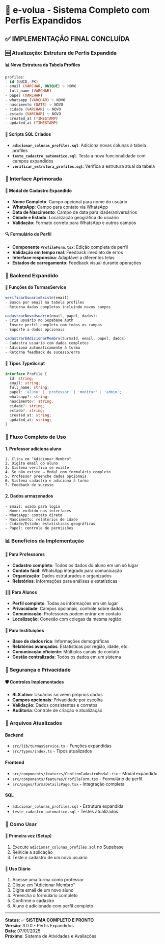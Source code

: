 # 🚀 e-volua - Sistema Completo com Perfis Expandidos

## ✅ **IMPLEMENTAÇÃO FINAL CONCLUÍDA**

### 🆕 **Atualização: Estrutura de Perfis Expandida**

#### 📊 **Nova Estrutura da Tabela Profiles**
```sql
profiles:
- id (UUID, PK)
- email (VARCHAR, UNIQUE) ✨ NOVO
- full_name (VARCHAR)
- papel (VARCHAR)
- whatsapp (VARCHAR) ✨ NOVO
- nascimento (DATE) ✨ NOVO
- cidade (VARCHAR) ✨ NOVO
- estado (VARCHAR) ✨ NOVO
- created_at (TIMESTAMP)
- updated_at (TIMESTAMP)
```

#### 🔧 **Scripts SQL Criados**
- **`adicionar_colunas_profiles.sql`**: Adiciona novas colunas à tabela profiles
- **`teste_cadastro_automatico.sql`**: Testa a nova funcionalidade com campos expandidos
- **`verificar_estrutura_profiles.sql`**: Verifica a estrutura atual da tabela

### 🎨 **Interface Aprimorada**

#### 📝 **Modal de Cadastro Expandido**
- **Nome Completo**: Campo opcional para nome do usuário
- **WhatsApp**: Campo para contato via WhatsApp
- **Data de Nascimento**: Campo de data para idade/aniversários
- **Cidade e Estado**: Localização geográfica do usuário
- **Validação**: Formato correto para WhatsApp e outros campos

#### 🔍 **Formulário de Perfil**
- **Componente `ProfileForm.tsx`**: Edição completa de perfil
- **Validação em tempo real**: Feedback imediato de erros
- **Interface responsiva**: Adaptável a diferentes telas
- **Estados de carregamento**: Feedback visual durante operações

### 🔧 **Backend Expandido**

#### 📡 **Funções do TurmasService**
```typescript
verificarUsuarioExiste(email): 
- Busca por email na tabela profiles
- Retorna dados completos incluindo novos campos

cadastrarNovoUsuario(email, papel, dados):
- Cria usuário no Supabase Auth
- Insere perfil completo com todos os campos
- Suporte a dados opcionais

cadastrarEAdicionarMembro(turmaId, email, papel, dados):
- Cadastra usuário com dados completos
- Adiciona automaticamente à turma
- Retorna feedback de sucesso/erro
```

#### 🎯 **Tipos TypeScript**
```typescript
interface Profile {
  id: string;
  email: string;
  full_name: string;
  papel: 'aluno' | 'professor' | 'monitor' | 'admin';
  whatsapp?: string;
  nascimento?: string;
  cidade?: string;
  estado?: string;
  created_at: string;
  updated_at: string;
}
```

### 🚀 **Fluxo Completo de Uso**

#### 1. **Professor adiciona aluno**
```
1. Clica em "Adicionar Membro"
2. Digita email do aluno
3. Sistema verifica se existe
4. Se não existe → Modal com formulário completo
5. Professor preenche dados opcionais
6. Sistema cadastra e adiciona à turma
7. Feedback de sucesso
```

#### 2. **Dados armazenados**
```
- Email: usado para login
- Nome: exibido nas interfaces
- WhatsApp: contato direto
- Nascimento: relatórios de idade
- Cidade/Estado: estatísticas geográficas
- Papel: controle de permissões
```

### 📊 **Benefícios da Implementação**

#### 🎯 **Para Professores**
- **Cadastro completo**: Todos os dados do aluno em um só lugar
- **Contato fácil**: WhatsApp integrado para comunicação
- **Organização**: Dados estruturados e organizados
- **Relatórios**: Informações para análises e estatísticas

#### 👨‍🎓 **Para Alunos**
- **Perfil completo**: Todas as informações em um lugar
- **Privacidade**: Campos opcionais, controle sobre dados
- **Comunicação**: Professores podem entrar em contato
- **Localização**: Conexão com colegas da mesma região

#### 🏫 **Para Instituições**
- **Base de dados rica**: Informações demográficas
- **Relatórios avançados**: Estatísticas por região, idade, etc.
- **Comunicação eficiente**: Múltiplos canais de contato
- **Gestão centralizada**: Todos os dados em um sistema

### 🔐 **Segurança e Privacidade**

#### 🛡️ **Controles Implementados**
- **RLS ativo**: Usuários só veem próprios dados
- **Campos opcionais**: Privacidade por escolha
- **Validação**: Dados consistentes e corretos
- **Auditoria**: Controle de criação e atualização

### 📁 **Arquivos Atualizados**

#### Backend
- `src/lib/turmasService.ts` - Funções expandidas
- `src/types/index.ts` - Tipos atualizados

#### Frontend  
- `src/components/features/ConfirmCadastroModal.tsx` - Modal expandido
- `src/components/features/ProfileForm.tsx` - Formulário de perfil
- `src/pages/TurmaDetailsPage.tsx` - Integração completa

#### SQL
- `adicionar_colunas_profiles.sql` - Estrutura expandida
- `teste_cadastro_automatico.sql` - Testes atualizados

### 🎯 **Como Usar**

#### 🚀 **Primeira vez (Setup)**
1. Execute `adicionar_colunas_profiles.sql` no Supabase
2. Reinicie a aplicação
3. Teste o cadastro de um novo usuário

#### 📝 **Uso Diário**
1. Acesse uma turma como professor
2. Clique em "Adicionar Membro" 
3. Digite email de um novo aluno
4. Preencha o formulário completo
5. Confirme o cadastro
6. Aluno é adicionado com perfil completo

---

**Status**: ✅ **SISTEMA COMPLETO E PRONTO**  
**Versão**: 3.0.0 - Perfis Expandidos  
**Data**: 07/01/2025  
**Próximo**: Sistema de Atividades e Avaliações
